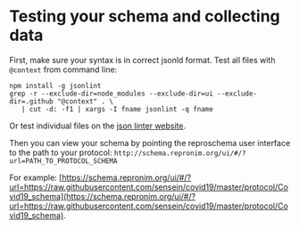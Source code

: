 # Testing your schema and collecting data

First, make sure your syntax is in correct jsonld format. Test all files with `@context` from command line:

```
npm install -g jsonlint
grep -r --exclude-dir=node_modules --exclude-dir=ui --exclude-dir=.github "@context" . \
   | cut -d: -f1 | xargs -I fname jsonlint -q fname
```

Or test individual files on the [json linter website](`https://jsonlint.com/`).

Then you can view your schema by pointing the reproschema user interface to the path to your protocol: `http://schema.repronim.org/ui/#/?url=PATH_TO_PROTOCOL_SCHEMA`

For example: [https://schema.repronim.org/ui/#/?url=https://raw.githubusercontent.com/sensein/covid19/master/protocol/Covid19_schema](https://schema.repronim.org/ui/#/?url=https://raw.githubusercontent.com/sensein/covid19/master/protocol/Covid19_schema).
